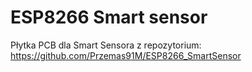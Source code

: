 # ESP8266 Smart sensor
Płytka PCB dla Smart Sensora z repozytorium:
https://github.com/Przemas91M/ESP8266_SmartSensor
